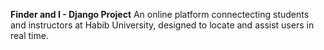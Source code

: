 **Finder and I - Django Project**
An online platform connectecting students and instructors at Habib University, designed to locate and assist users in real time. 
